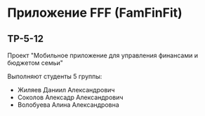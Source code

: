 # Приложение FFF (FamFinFit)
## TP-5-12
Проект "Мобильное приложение для управления финансами и бюджетом семьи"

Выполняют студенты 5 группы:
+ Жиляев Даниил Александрович
+ Соколов Алексадр Александрович
+ Волобуева Алина Александровна
